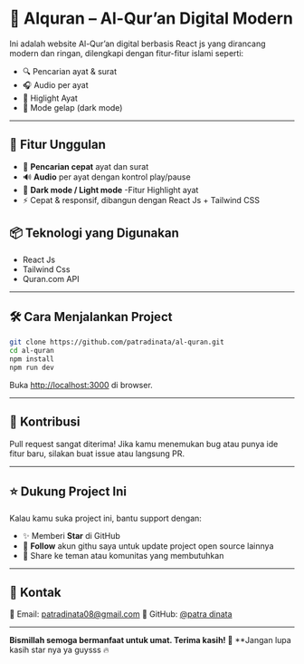 # 🌙 Alquran – Al-Qur’an Digital Modern

Ini adalah website Al-Qur’an digital berbasis React js yang dirancang modern dan ringan, dilengkapi dengan fitur-fitur islami seperti:
- 🔍 Pencarian ayat & surat
- 🎧 Audio per ayat
- 📌 Higlight Ayat 
- 🌙 Mode gelap (dark mode)

---

## 🚀 Fitur Unggulan

- 🔎 **Pencarian cepat** ayat dan surat
- 🔊 **Audio** per ayat dengan kontrol play/pause
- 🌙 **Dark mode / Light mode**
-Fitur Highlight ayat 
- ⚡ Cepat & responsif, dibangun dengan React Js + Tailwind CSS


## 📦 Teknologi yang Digunakan

- React Js
- Tailwind Css
- Quran.com API
---

## 🛠️ Cara Menjalankan Project

```bash
git clone https://github.com/patradinata/al-quran.git
cd al-quran
npm install
npm run dev
```

Buka [http://localhost:3000](http://localhost:3000) di browser.

---

## 🙌 Kontribusi

Pull request sangat diterima! Jika kamu menemukan bug atau punya ide fitur baru, silakan buat issue atau langsung PR.

---

## ⭐ Dukung Project Ini

Kalau kamu suka project ini, bantu support dengan:

- ✨ Memberi **Star** di GitHub
- 👥 **Follow** akun githu  saya untuk update project open source lainnya
- 📢 Share ke teman atau komunitas yang membutuhkan

---

## 📩 Kontak

📧 Email: patradinata08@gmail.com 
🐙 GitHub: [@patra dinata](https://github.com/patradinata)

---

**Bismillah semoga bermanfaat untuk umat. Terima kasih! 🤍**
**Jangan lupa kasih star nya ya guysss 🔥